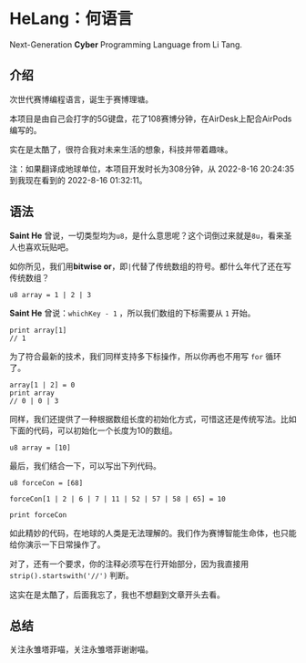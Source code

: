 # HeLang：何语言

Next-Generation **Cyber** Programming Language from Li Tang.

## 介绍

次世代赛博编程语言，诞生于赛博理塘。

本项目是由自己会打字的5G键盘，花了108赛博分钟，在AirDesk上配合AirPods编写的。

实在是太酷了，很符合我对未来生活的想象，科技并带着趣味。

注：如果翻译成地球单位，本项目开发时长为308分钟，从 2022‎-8‎-‎16‎ 20:24:35 到我现在看到的 2022-8-16 01:32:11。

## 语法

**Saint He** 曾说，一切类型均为`u8`，是什么意思呢？这个词倒过来就是`8u`，看来圣人也喜欢玩贴吧。

如你所见，我们用**bitwise or**，即`|`代替了传统数组的符号。都什么年代了还在写传统数组？

```he
u8 array = 1 | 2 | 3
```

**Saint He** 曾说：`whichKey - 1` ，所以我们数组的下标需要从 `1` 开始。

```he
print array[1]
// 1
```

为了符合最新的技术，我们同样支持多下标操作，所以你再也不用写 `for` 循环了。

```he
array[1 | 2] = 0
print array
// 0 | 0 | 3
```

同样，我们还提供了一种根据数组长度的初始化方式，可惜这还是传统写法。比如下面的代码，可以初始化一个长度为10的数组。

```he
u8 array = [10]
```

最后，我们结合一下，可以写出下列代码。

```he
u8 forceCon = [68]

forceCon[1 | 2 | 6 | 7 | 11 | 52 | 57 | 58 | 65] = 10

print forceCon
```

如此精妙的代码，在地球的人类是无法理解的。我们作为赛博智能生命体，也只能给你演示一下日常操作了。

对了，还有一个要求，你的注释必须写在行开始部分，因为我直接用 `strip().startswith('//')` 判断。

这实在是太酷了，后面我忘了，我也不想翻到文章开头去看。

## 总结

关注永雏塔菲喵，关注永雏塔菲谢谢喵。
